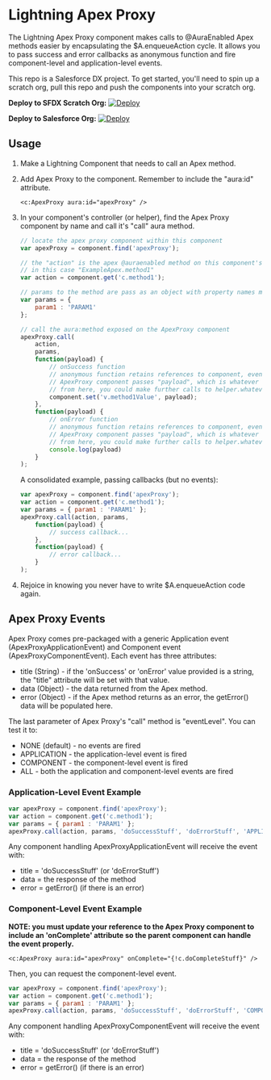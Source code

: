 # Lightning Apex Proxy

The Lightning Apex Proxy component makes calls to @AuraEnabled Apex methods easier by encapsulating the $A.enqueueAction cycle. It allows you to pass success and error callbacks as anonymous function and fire component-level and application-level events.

This repo is a Salesforce DX project. To get started, you'll need to spin up a scratch org, pull this repo and push the components into your scratch org.

**Deploy to SFDX Scratch Org:**
[![Deploy](https://deploy-to-sfdx.com/dist/assets/images/DeployToSFDX.svg)](https://deploy-to-sfdx.com)

**Deploy to Salesforce Org:**
[![Deploy](https://raw.githubusercontent.com/afawcett/githubsfdeploy/master/deploy.png)](https://githubsfdeploy.herokuapp.com/?owner=tompatros&repo=lightning-apex-proxy&ref=master)

## Usage

1. Make a Lightning Component that needs to call an Apex method.
1. Add Apex Proxy to the component. Remember to include the "aura:id" attribute.

	```
	<c:ApexProxy aura:id="apexProxy" />
	```

1. In your component's controller (or helper), find the Apex Proxy component by name and call it's "call" aura method.

	```javascript
	// locate the apex proxy component within this component
    var apexProxy = component.find('apexProxy');

	// the "action" is the apex @auraenabled method on this component's controller
	// in this case "ExampleApex.method1"
	var action = component.get('c.method1');

	// params to the method are pass as an object with property names matching
	var params = {
		param1 : 'PARAM1'
	};

	// call the aura:method exposed on the ApexProxy component
	apexProxy.call(
		action,
		params,
        function(payload) {
			// onSuccess function
			// anonymous function retains references to component, event and helper
			// ApexProxy component passes "payload", which is whatever the Apex method returns
			// from here, you could make further calls to helper.whateverMethodToDoStuff();
			component.set('v.method1Value', payload);
        },
		function(payload) {
    		// onError function
    		// anonymous function retains references to component, event and helper
    		// ApexProxy component passes "payload", which is whatever the Apex method returns
			// from here, you could make further calls to helper.whateverMethodToDoStuff();
			console.log(payload)
        }
	);
	```
	A consolidated example, passing callbacks (but no events):
	
	```javascript
	var apexProxy = component.find('apexProxy');
	var action = component.get('c.method1');
	var params = { param1 : 'PARAM1' };
	apexProxy.call(action, params,
		function(payload) {
			// success callback...
		},
		function(payload) {
			// error callback...
		}
	);
	```
	
1. Rejoice in knowing you never have to write $A.enqueueAction code again.

## Apex Proxy Events

Apex Proxy comes pre-packaged with a generic Application event (ApexProxyApplicationEvent) and Component event (ApexProxyComponentEvent). Each event has three attributes:

* title (String) - if the 'onSuccess' or 'onError' value provided is a string, the "title" attribute will be set with that value.
* data (Object) - the data returned from the Apex method. 
* error (Object) - if the Apex method returns as an error, the getError() data will be populated here. 

The last parameter of Apex Proxy's "call" method is "eventLevel". You can test it to:

* NONE (default) - no events are fired
* APPLICATION - the application-level event is fired
* COMPONENT - the component-level event is fired
* ALL - both the application and component-level events are fired

### Application-Level Event Example

```javascript
var apexProxy = component.find('apexProxy');
var action = component.get('c.method1');
var params = { param1 : 'PARAM1' };
apexProxy.call(action, params, 'doSuccessStuff', 'doErrorStuff', 'APPLICATION');
```
Any component handling ApexProxyApplicationEvent will receive the event with:

* title = 'doSuccessStuff' (or 'doErrorStuff')
* data = the response of the method
* error = getError() (if there is an error)

### Component-Level Event Example

**NOTE: you must update your reference to the Apex Proxy component to include an 'onComplete' attribute so the parent component can handle the event properly.**

```
<c:ApexProxy aura:id="apexProxy" onComplete="{!c.doCompleteStuff}" />
```

Then, you can request the component-level event.

```javascript
var apexProxy = component.find('apexProxy');
var action = component.get('c.method1');
var params = { param1 : 'PARAM1' };
apexProxy.call(action, params, 'doSuccessStuff', 'doErrorStuff', 'COMPONENT');
```

Any component handling ApexProxyComponentEvent will receive the event with:

* title = 'doSuccessStuff' (or 'doErrorStuff')
* data = the response of the method
* error = getError() (if there is an error)